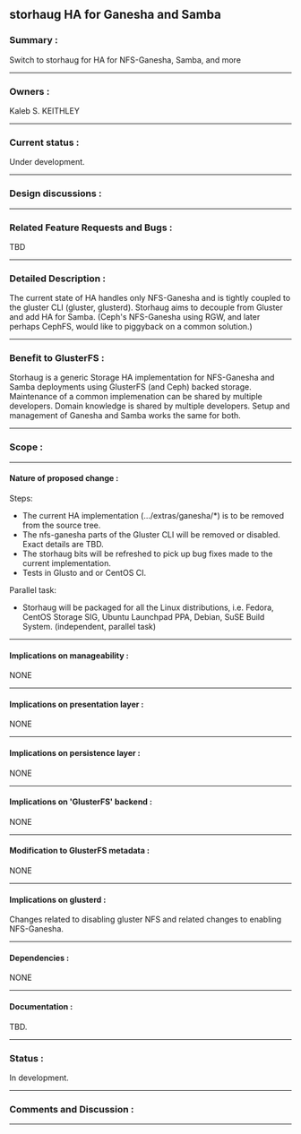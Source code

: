 ## storhaug HA for Ganesha and Samba

### Summary :
Switch to storhaug for HA for NFS-Ganesha, Samba, and more

---------

### Owners :
Kaleb S. KEITHLEY

--------
### Current status :
Under development.

----------------
### Design discussions :


---------------------
### Related Feature Requests and Bugs :

TBD

-----------------------------------

### Detailed Description :

The current state of HA handles only NFS-Ganesha and is tightly
coupled to the gluster CLI (gluster, glusterd). Storhaug aims to
decouple from Gluster and add HA for Samba. (Ceph's NFS-Ganesha
using RGW, and later perhaps CephFS, would like to piggyback on
a common solution.)

----------------------

### Benefit to GlusterFS :

Storhaug is a generic Storage HA implementation for NFS-Ganesha
and Samba deployments using GlusterFS (and Ceph) backed storage.
Maintenance of a common implemenation can be shared by multiple
developers. Domain knowledge is shared by multiple developers.
Setup and management of Ganesha and Samba works the same for both.

----------------------
### Scope :

-------

#### Nature of proposed change :

Steps:
* The current HA implementation (.../extras/ganesha/*) is to be
removed from the source tree.
* The nfs-ganesha parts of the Gluster CLI will be removed or disabled.
Exact details are TBD.
* The storhaug bits will be refreshed to pick up bug fixes made
to the current implementation.
* Tests in Glusto and or CentOS CI.

Parallel task:
* Storhaug will be packaged for all the Linux distributions, i.e.
Fedora, CentOS Storage SIG, Ubuntu Launchpad PPA, Debian, SuSE
Build System. (independent, parallel task)

-------------------------------

#### Implications on manageability :

NONE

-------------------------------
#### Implications on presentation layer :

NONE

-------------------------------
#### Implications on persistence layer :

NONE

-------------------------------
#### Implications on 'GlusterFS' backend :

NONE

-------------------------------
#### Modification to GlusterFS metadata :

NONE

-------------------------------
#### Implications on glusterd :

Changes related to disabling gluster NFS and related changes
to enabling NFS-Ganesha.

-------------------------------

#### Dependencies :

NONE

-------------------------------
#### Documentation :

TBD.

-------------------------------
### Status :

In development.

-------------------------------

### Comments and Discussion :

--------------------------

